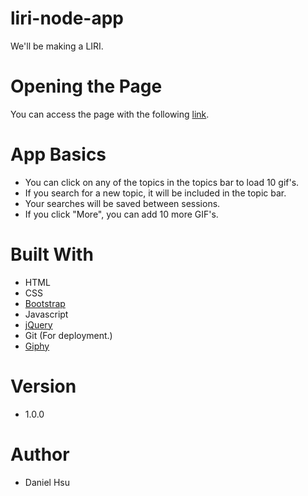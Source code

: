 # liri-node-app
We'll be making a LIRI.

# Opening the Page
You can access the page with the following [link](https://majorazero.github.io/gifAtorium/).

# App Basics
- You can click on any of the topics in the topics bar to load 10 gif's.
- If you search for a new topic, it will be included in the topic bar.
- Your searches will be saved between sessions.
- If you click "More", you can add 10 more GIF's.

# Built With
- HTML
- CSS
- [Bootstrap](https://getbootstrap.com/)
- Javascript
- [jQuery](https://jquery.com/)
- Git (For deployment.)
- [Giphy](https://developers.giphy.com/)

# Version
- 1.0.0

# Author
- Daniel Hsu
